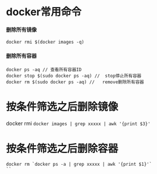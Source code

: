 docker常用命令
====

#### 删除所有镜像
```
docker rmi $(docker images -q)
```

#### 删除所有容器
```
docker ps -aq // 查看所有容器ID
docker stop $(sudo docker ps -aq) //  stop停止所有容器
docker rm $(sudo docker ps -aq) //   remove删除所有容器
```

# 按条件筛选之后删除镜像
docker rmi `docker images | grep xxxxx | awk '{print $3}'`

# 按条件筛选之后删除容器
```
docker rm `docker ps -a | grep xxxxx | awk '{print $1}'`
``

